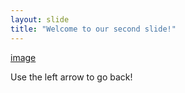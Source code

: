 ```yaml
---
layout: slide
title: "Welcome to our second slide!"
---
```

[image](https://user-images.githubusercontent.com/81310955/113020254-6a31ec80-9150-11eb-99a1-ace21fec68b6.png)

Use the left arrow to go back!
